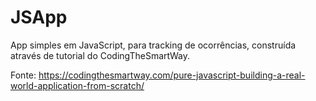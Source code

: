 # JSApp

App simples em JavaScript, para tracking de ocorrências, construída através de tutorial do CodingTheSmartWay.

Fonte: https://codingthesmartway.com/pure-javascript-building-a-real-world-application-from-scratch/
